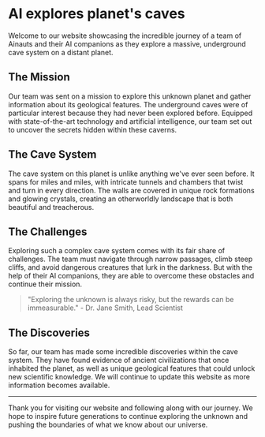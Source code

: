 <!--
Write me markdown content of website with wallpaper:

"A team of Ainauts and their AI companions exploring a massive, underground cave system on a distant planet."

The header of the page should not be copy of the text but rather a real content of the website which is using this wallpaper.

- Feel free to use structure like headings, bullets, numbering, blockquotes, paragraphs, horizontal lines, etc.
- You can use formatting like bold or _italic_
- You can include UTF-8 emojis
- Links should be only #hash anchors (and you can refer to the document itself)
- Do not include images
-->

<!--font:Montserrat-->

# AI explores planet's caves

Welcome to our website showcasing the incredible journey of a team of Ainauts and their AI companions as they explore a massive, underground cave system on a distant planet.

## The Mission

Our team was sent on a mission to explore this unknown planet and gather information about its geological features. The underground caves were of particular interest because they had never been explored before. Equipped with state-of-the-art technology and artificial intelligence, our team set out to uncover the secrets hidden within these caverns.

## The Cave System

The cave system on this planet is unlike anything we've ever seen before. It spans for miles and miles, with intricate tunnels and chambers that twist and turn in every direction. The walls are covered in unique rock formations and glowing crystals, creating an otherworldly landscape that is both beautiful and treacherous.

## The Challenges

Exploring such a complex cave system comes with its fair share of challenges. The team must navigate through narrow passages, climb steep cliffs, and avoid dangerous creatures that lurk in the darkness. But with the help of their AI companions, they are able to overcome these obstacles and continue their mission.

> "Exploring the unknown is always risky, but the rewards can be immeasurable." - Dr. Jane Smith, Lead Scientist

## The Discoveries

So far, our team has made some incredible discoveries within the cave system. They have found evidence of ancient civilizations that once inhabited the planet, as well as unique geological features that could unlock new scientific knowledge. We will continue to update this website as more information becomes available.

---

Thank you for visiting our website and following along with our journey. We hope to inspire future generations to continue exploring the unknown and pushing the boundaries of what we know about our universe.
